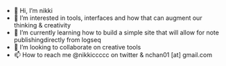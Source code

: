 - 👋 Hi, I’m nikki 
- 👀 I’m interested in tools, interfaces and how that can augment our thinking & creativity
- 🌱 I’m currently learning how to build a simple site that will allow for note publishingdirectly from logseq 
- 💞️ I’m looking to collaborate on creative tools 
- 📫 How to reach me @nikkiccccc on twitter & nchan01 [at] gmail.com
